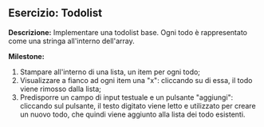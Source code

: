 ## Esercizio: Todolist
**Descrizione:**
Implementare una todolist base. Ogni todo è rappresentato come una stringa all'interno dell'array.

**Milestone:**
1. Stampare all'interno di una lista, un item per ogni todo;
2. Visualizzare a fianco ad ogni item una "x": cliccando su di essa, il todo viene rimosso dalla lista;
3. Predisporre un campo di input testuale e un pulsante "aggiungi": cliccando sul pulsante, il testo digitato viene letto e utilizzato per creare un nuovo todo, che quindi viene aggiunto alla lista dei todo esistenti.

